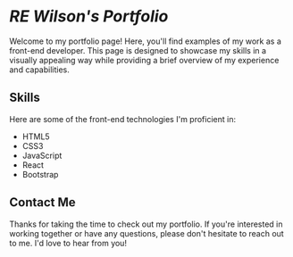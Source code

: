# ***RE Wilson's Portfolio***

Welcome to my portfolio page! Here, you'll find examples of my work as a front-end developer. This page is designed to showcase my skills in a visually appealing way while providing a brief overview of my experience and capabilities.



## Skills

Here are some of the front-end technologies I'm proficient in:

- HTML5
- CSS3
- JavaScript
- React
- Bootstrap

## Contact Me

Thanks for taking the time to check out my portfolio. If you're interested in working together or have any questions, please don't hesitate to reach out to me. I'd love to hear from you!
